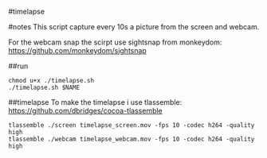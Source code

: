 #timelapse

#notes
This script capture every 10s a picture from the screen and webcam.

For the webcam snap the scirpt use sightsnap from monkeydom: https://github.com/monkeydom/sightsnap

##run
```
chmod u+x ./timelapse.sh
./timelapse.sh $NAME
```

##timelapse 
To make the timelapse i use tlassemble: https://github.com/dbridges/cocoa-tlassemble 

```
tlassemble ./screen timelapse_screen.mov -fps 10 -codec h264 -quality high
tlassemble ./webcam timelapse_webcam.mov -fps 10 -codec h264 -quality high
```
